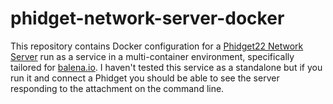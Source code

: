 # phidget-network-server-docker

This repository contains Docker configuration for a <a href="https://www.phidgets.com/docs/Phidget_Network_Server">Phidget22 Network Server</a> run as a service in a multi-container environment, specifically tailored for <a href="https://www.balena.io/">balena.io</a>. I haven't tested this service as a standalone but if you run it and connect a Phidget you should be able to see the server responding to the attachment on the command line.
